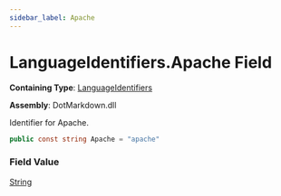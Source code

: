 ```yaml
---
sidebar_label: Apache
---
```


# LanguageIdentifiers\.Apache Field

**Containing Type**: [LanguageIdentifiers](../index.md)

**Assembly**: DotMarkdown\.dll

  
Identifier for Apache\.

```csharp
public const string Apache = "apache"
```

### Field Value

[String](https://docs.microsoft.com/en-us/dotnet/api/system.string)

